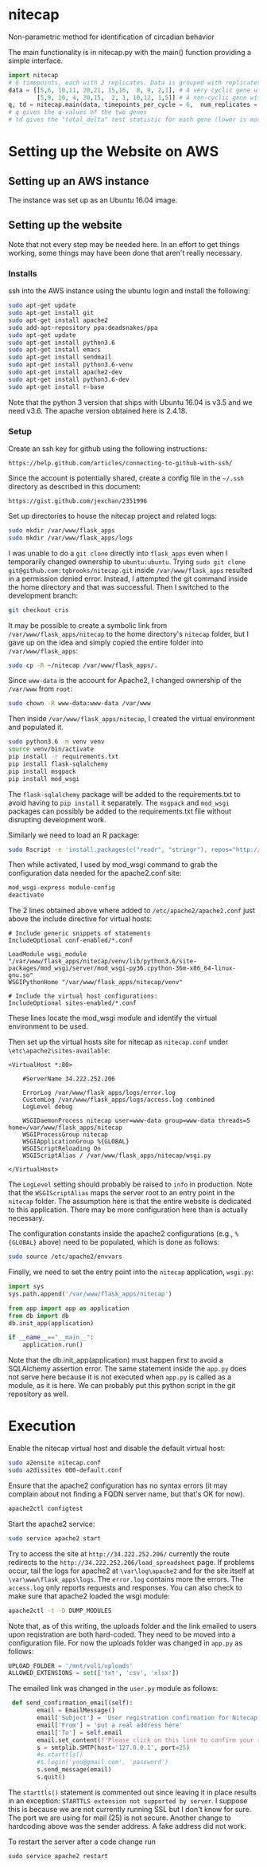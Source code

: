 # nitecap
Non-parametric method for identification of circadian behavior

The main functionality is in nitecap.py with the main() function providing a simple interface.

```python
import nitecap
# 6 timepoints, each with 2 replicates. Data is grouped with replicates together and
data = [[5,6, 10,11, 20,21, 15,16,  8, 9, 2,1], # A very cyclic gene with low variance between samples
        [5,9, 10, 4, 20,15,  2, 1, 10,12, 1,5]] # A non-cyclic gene with higher variance between samples
q, td = nitecap.main(data, timepoints_per_cycle = 6,  num_replicates = 2, num_cycles = 1)
# q gives the q-values of the two genes
# td gives the "total_delta" test statistic for each gene (lower is more cyclic)
```


# Setting up the Website on AWS

## Setting up an AWS instance

The instance was set up as an Ubuntu 16.04 image.


## Setting up the website

Note that not every step may be needed here.  In an effort to get things working, some
things may have been done that aren't really necessary.

### Installs

ssh into the AWS instance using the ubuntu login and install the following:

```bash
sudo apt-get update
sudo apt-get install git
sudo apt-get install apache2
sudo add-apt-repository ppa:deadsnakes/ppa
sudo apt-get update
sudo apt-get install python3.6
sudo apt-get install emacs
sudo apt-get install sendmail
sudo apt-get install python3.6-venv
sudo apt-get install apache2-dev
sudo apt-get install python3.6-dev
sudo apt-get install r-base
```
Note that the python 3 version that ships with Ubuntu 16.04 is v3.5 and we need v3.6.  The apache version obtained
here is 2.4.18.  

### Setup

Create an ssh key for github using the following instructions:
```
https://help.github.com/articles/connecting-to-github-with-ssh/
```
Since the account is potentially shared, create a config file in the `~/.ssh` directory
as described in this document:
```
https://gist.github.com/jexchan/2351996
```
Set up directories to house the nitecap project and related logs:
```bash
sudo mkdir /var/www/flask_apps
sudo mkdir /var/www/flask_apps/logs
```
I was unable to do a `git clone` directly into `flask_apps` even when I temporarily changed ownership
to `ubuntu:ubuntu`.  Trying `sudo git clone git@github.com:tgbrooks/nitecap.git` inside
`/var/www/flask_apps` resulted in a permission denied error.  Instead, I attempted the
git command inside the home directory and that was successful.  Then I switched to the
development branch:
```bash
git checkout cris
```
It may be possible to create a symbolic link from `/var/www/flask_apps/nitecap` to
the home directory's `nitecap` folder, but I gave up on the idea and simply copied
the entire folder into `/var/www/flask_apps`:
```bash
sudo cp -R ~/nitecap /var/www/flask_apps/.
```
Since `www-data` is the account for Apache2, I changed ownership of the `/var/www`
from `root`:
```bash
sudo chown -R www-data:www-data /var/www
``` 
Then inside `/var/www/flask_apps/nitecap`, I created the virtual environment and
populated it.
```bash
sudo python3.6 -m venv venv
source venv/bin/activate
pip install -r requirements.txt
pip install flask-sqlalchemy
pip install msgpack
pip install mod_wsgi
```
The `flask-sqlalchemy` package will be added to the requirements.txt to avoid having to
`pip install` it separately.  The `msgpack` and `mod_wsgi` packages can possibly be
added to the requirements.txt file without disrupting development work.

Similarly we need to load an R package:
```bash
sudo Rscript -e 'install.packages(c("readr", "stringr"), repos="http://cran.r-project.org")' 
```

Then while activated, I used by mod_wsgi command to grab the configuration data
needed for the apache2.conf site:
```bash
mod_wsgi-express module-config
deactivate
```
The 2 lines obtained above where added to `/etc/apache2/apache2.conf` just above
the include directive for virtual hosts:
```
# Include generic snippets of statements
IncludeOptional conf-enabled/*.conf

LoadModule wsgi_module "/var/www/flask_apps/nitecap/venv/lib/python3.6/site-packages/mod_wsgi/server/mod_wsgi-py36.cpython-36m-x86_64-linux-gnu.so"
WSGIPythonHome "/var/www/flask_apps/nitecap/venv"

# Include the virtual host configurations:
IncludeOptional sites-enabled/*.conf
``` 
These lines locate the mod_wsgi module and identify the virtual environment to be used.

Then set up the virtual hosts site for nitecap as `nitecap.conf` under
`\etc\apache2\sites-available`:
```
<VirtualHost *:80>

    #ServerName 34.222.252.206 

    ErrorLog /var/www/flask_apps/logs/error.log
    CustomLog /var/www/flask_apps/logs/access.log combined
    LogLevel debug

    WSGIDaemonProcess nitecap user=www-data group=www-data threads=5 home=/var/www/flask_apps/nitecap
    WSGIProcessGroup nitecap
	WSGIApplicationGroup %{GLOBAL}
	WSGIScriptReloading On
    WSGIScriptAlias / /var/www/flask_apps/nitecap/wsgi.py

</VirtualHost>
```
The `LogLevel` setting should probably be raised to `info` in production.  Note that
the `WSGIScriptAlias` maps the server root to an entry point in the `nitecap` folder.
The assumption here is that the entire website is dedicated to this application.  There
may be more configuration here than is actually necessary.

The configuration constants inside the apache2 configurations (e.g., `%{GLOBAL}`
above) need to be populated, which is done as follows:
```bash
sudo source /etc/apache2/envvars
```
Finally, we need to set the entry point into the `nitecap` application, `wsgi.py`:
```python
import sys
sys.path.append('/var/www/flask_apps/nitecap')

from app import app as application
from db import db
db.init_app(application)

if __name__=="__main__":
    application.run()
```
Note that the db.init_app(application) must happen first to avoid a SQLAlchemy
assertion error.  The same statement inside the `app.py` does not serve here
because it is not executed when `app.py` is called as a module, as it is here.
We can probably put this python script in the git repository as well.

# Execution
Enable the nitecap virtual host and disable the default virtual host:
```bash
sudo a2ensite nitecap.conf
sudo a2dissites 000-default.conf
```
Ensure that the apache2 configuration has no syntax errors (it may complain
about not finding a FQDN server name, but that's OK for now).
```bash
apache2ctl configtest
```
Start the apache2 service:
```bash
sudo service apache2 start
```
Try to access the site at `http://34.222.252.206/` currently the route redirects
to the `http://34.222.252.206/load_spreadsheet` page.  If problems occur, tail the
logs for apache2 at `\var\log\apache2` and for the site itself at
`\var\www\flask_apps\logs`.  The `error.log` contains more the errors.  The
`access.log` only reports requests and responses.  You can also check to make sure that 
apache2 loaded the wsgi module:
```bash
apache2ctl -t -D DUMP_MODULES
```

Note that, as of this writing, the uploads folder and the link emailed to users upon
reqistration are both hard-coded.  They need to be moved into a configuration file.  For
now the uploads folder was changed in `app.py` as follows:

```python
UPLOAD_FOLDER = '/mnt/vol1/uploads'
ALLOWED_EXTENSIONS = set(['txt', 'csv', 'xlsx'])
```
The emailed link was changed in the `user.py` module as follows:
```python
 def send_confirmation_email(self):
        email = EmailMessage()
        email['Subject'] = 'User registration confirmation for Nitecap access'
        email['From'] = 'put a real address here'
        email['To'] = self.email
        email.set_content(f'Please click on this link to confirm your registration. http://34.222.252.206/confirm_user/{self.id}')
        s = smtplib.SMTP(host='127.0.0.1', port=25)
        #s.starttls()
        #s.login('you@gmail.com', 'password')
        s.send_message(email)
        s.quit()
```
The `starttls()` statement is commented out since leaving it in place results in an exception: 
`STARTTLS extension not supported by server`.  I suppose this is because we are not currently running
SSL but I don't know for sure.  The port we are using for mail (25) is not secure.  Another change to
hardcoding above was the sender address.  A fake address did not work.

To restart the server after a code change run
```python
sudo service apache2 restart
```
